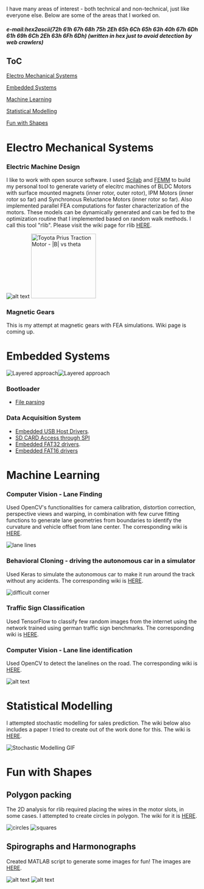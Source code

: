 [//]: # (Image References)
[Wires]: ./images/wires_in_slots1.jpg "Wires"
[Circles]: ./images/circlepacking.gif "Circles"
[squares]: ./images/rectangular_fitting.png "squares"
[lanelines]: ./images/lanelines.gif "LaneLines"
[lanes]: ./images/lanefinding.gif "lanes"
[spirograph]: ./images/spirograph.png "Spirograph"
[harmonograph]: ./images/harmonograph.png "Harmonograph"
[stochasticmodelling]: ./images/stochasticmodelling.gif "Stochastic Modelling"
[swlayers]: ./images/swlayers.png "Layered approach"
[swlayers1]: ./images/RaNa_Target_Abstraction_Bootloader.png "layered approach"

I have many areas of interest - both technical and non-technical, just like everyone else. Below are some of the areas that I worked on.  

##### e-mail:hex2ascii(72h 61h 67h 68h 75h 2Eh 65h 6Ch 65h 63h 40h 67h 6Dh 61h 69h 6Ch 2Eh 63h 6Fh 6Dh) (written in hex just to avoid detection by web crawlers) #####



## ToC ##

[Electro Mechanical Systems](#electro-mechanical-systems)

[Embedded Systems](#embedded-systems)

[Machine Learning](#machine-learning)

[Statistical Modelling](#statistical-modelling)

[Fun with Shapes](#fun-with-shapes)


# Electro Mechanical Systems #

### Electric Machine Design ###

I like to work with open source software. I used [Scilab](https://www.scilab.org/) and [FEMM](http://www.femm.info/wiki/HomePage) to build my personal tool to generate variety of elecitrc machines of BLDC Motors with surface mounted magnets (inner rotor, outer rotor), IPM Motors (inner rotor so far) and Synchronous Reluctance Motors (inner rotor so far). Also implemented parallel FEA computations for faster characterization of the motors. These models can be dynamically generated and can be fed to the optimization routine that I implemented based on random walk methods. I call this tool "rlib".  Please visit the wiki page for rlib [HERE](https://bitbucket.org/saras152/rlib/wiki).

![alt text][Wires]
<img src="./images/Prius_animated.gif" width="170" alt="Toyota Prius Traction Motor - |B| vs theta">

### Magnetic Gears ###

This is my attempt at magnetic gears with FEA simulations. Wiki page is coming up.

# Embedded Systems #

![Layered approach][swlayers]![Layered approach][swlayers1]

### Bootloader ###
* [File parsing](https://bitbucket.org/saras152/bootloader/wiki/Home)

### Data Acquisition System ###

* [Embedded USB Host Drivers](https://bitbucket.org/saras152/usbhost_embedded/wiki/Home).
* [SD CARD Access through SPI](https://bitbucket.org/saras152/filesystem_fat/wiki/SD%20CARD)
* [Embedded FAT32 drivers](https://bitbucket.org/saras152/filesystem_fat/wiki/Home).
* [Embedded FAT16 drivers](https://bitbucket.org/saras152/filesystem_fat/wiki/FAT%2016)

# Machine Learning #

### Computer Vision - Lane Finding ###

Used OpenCV's functionalities for camera calibration, distortion correction, perspective views and  warping, in combination with few  curve fitting functions to generate lane geometries from boundaries to identify the curvature and vehicle offset from lane center. The corresponding wiki is [HERE](https://github.com/saras152/myAdvancedLaneFinding).

![lane lines][lanes]

### Behavioral Cloning - driving the autonomous car in a simulator ###

Used Keras to simulate the autonomous car to make it run around the track without any acidents. The corresponding wiki is [HERE](https://github.com/saras152/myBehavioralCloningProject).

![difficult corner](./images/autonomousSim_turn.gif)

### Traffic Sign Classification ###

Used TensorFlow to classify few random images from the internet using the network trained using german traffic sign benchmarks. The corresponding wiki is [HERE](https://github.com/saras152/Traffic-Sign-Classifier).

### Computer Vision - Lane line identification ###

Used OpenCV to detect the lanelines on the road. The corresponding wiki is [HERE](https://github.com/saras152/Finding_Lane_Lines_on_the_Road). 

![alt text][lanelines]

# Statistical Modelling #
I attempted stochastic modelling for sales prediction. The wiki below also includes a paper I tried to create out of the work done for this. The wiki is [HERE](https://bitbucket.org/saras152/marketmodellingstochastic/wiki/Home).

![Stochastic Modelling GIF][stochasticmodelling]

# Fun with Shapes #

## Polygon packing ##
The 2D analysis for rlib required placing the wires in the motor slots, in some cases. I attempted to create circles in polygon. The wiki for it is [HERE](https://bitbucket.org/saras152/polygon_packing/wiki/Home).

![circles][Circles]
![squares][squares]

## Spirographs and Harmonographs ##
Created MATLAB script to generate some images for fun! The images are [HERE](https://bitbucket.org/saras152/harmonograph/wiki).

![alt text][spirograph]
![alt text][harmonograph]

